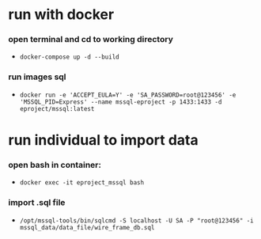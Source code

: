 # run with docker 
### open terminal and cd to working directory
- `docker-compose up -d --build`


### run images sql 
- `docker run -e 'ACCEPT_EULA=Y' -e 'SA_PASSWORD=root@123456' -e 'MSSQL_PID=Express' --name mssql-eproject -p 1433:1433 -d eproject/mssql:latest`

# run individual to import data
### open bash in container: 
- `docker exec -it eproject_mssql bash`
### import .sql file 
- `/opt/mssql-tools/bin/sqlcmd -S localhost -U SA -P "root@123456" -i  mssql_data/data_file/wire_frame_db.sql`